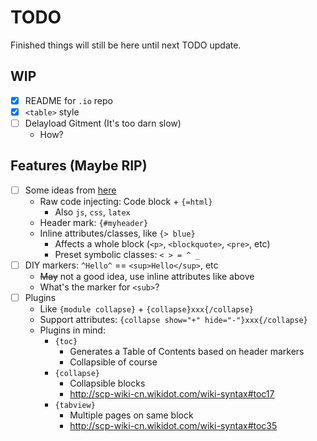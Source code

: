 # TODO
Finished things will still be here until next TODO update.

## WIP
- [x] README for `.io` repo
- [x] `<table>` style
- [ ] Delayload Gitment (It's too darn slow)
  - How?

## Features (Maybe RIP)
- [ ] Some ideas from [here][BeyondMarkdown]
  - Raw code injecting: Code block + `{=html}`
    - Also `js`, `css`, `latex`
  - Header mark: `{#myheader}`
  - Inline attributes/classes, like `{> blue}`
    - Affects a whole block (`<p>`, `<blockquote>`, `<pre>`, etc)
    - Preset symbolic classes: `< > = ^ _`
- [ ] DIY markers: `^Hello^` == `<sup>Hello</sup>`, etc
  - ~~May~~ not a good idea, use inline attributes like above
  - What's the marker for `<sub>`?
- [ ] Plugins
  - Like `{module collapse}` + `{collapse}xxx{/collapse}`
  - Support attributes: `{collapse show="+" hide="-"}xxx{/collapse}`
  - Plugins in mind:
    - `{toc}`
      - Generates a Table of Contents based on header markers
      - Collapsible of course
    - `{collapse}`
      - Collapsible blocks
      - http://scp-wiki-cn.wikidot.com/wiki-syntax#toc17
    - `{tabview}`
      - Multiple pages on same block
      - http://scp-wiki-cn.wikidot.com/wiki-syntax#toc35

[BeyondMarkdown]: https://talk.commonmark.org/t/beyond-markdown/2787

